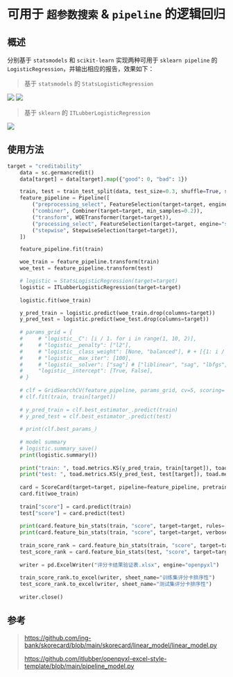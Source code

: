 # 可用于 `超参数搜索` & `pipeline` 的逻辑回归

## 概述

分别基于 `statsmodels` 和 `scikit-learn` 实现两种可用于 `sklearn pipeline` 的 `LogisticRegression`，并输出相应的报告，效果如下：

> 基于 `statsmodels` 的 `StatsLogisticRegression`


<img src="https://itlubber.art/upload/2022/10/iShot_2022-10-28_13.21.00.png"></img>
<img src="https://itlubber.art/upload/2022/10/iShot_2022-10-28_13.14.39.png"></img>


> 基于 `sklearn` 的 `ITLubberLogisticRegression`


<img src="https://itlubber.art/upload/2022/10/iShot_2022-10-28_13.16.32.png"></img>


## 使用方法

```python
target = "creditability"
    data = sc.germancredit()
    data[target] = data[target].map({"good": 0, "bad": 1})

    train, test = train_test_split(data, test_size=0.3, shuffle=True, stratify=data[target])
    feature_pipeline = Pipeline([
        ("preprocessing_select", FeatureSelection(target=target, engine="scorecardpy")),
        ("combiner", Combiner(target=target, min_samples=0.2)),
        ("transform", WOETransformer(target=target)),
        ("processing_select", FeatureSelection(target=target, engine="scorecardpy")),
        ("stepwise", StepwiseSelection(target=target)),
    ])

    feature_pipeline.fit(train)

    woe_train = feature_pipeline.transform(train)
    woe_test = feature_pipeline.transform(test)

    # logistic = StatsLogisticRegression(target=target)
    logistic = ITLubberLogisticRegression(target=target)
    
    logistic.fit(woe_train)

    y_pred_train = logistic.predict(woe_train.drop(columns=target))
    y_pred_test = logistic.predict(woe_test.drop(columns=target))
    
    # params_grid = {
    #     # "logistic__C": [i / 1. for i in range(1, 10, 2)],
    #     # "logistic__penalty": ["l2"],
    #     # "logistic__class_weight": [None, "balanced"], # + [{1: i / 10.0, 0: 1 - i / 10.0} for i in range(1, 10)],
    #     # "logistic__max_iter": [100],
    #     # "logistic__solver": ["sag"] # ["liblinear", "sag", "lbfgs", "newton-cg"],
    #     "logistic__intercept": [True, False],
    # }
    
    # clf = GridSearchCV(feature_pipeline, params_grid, cv=5, scoring='roc_auc', verbose=-1, n_jobs=2, return_train_score=True)
    # clf.fit(train, train[target])
    
    # y_pred_train = clf.best_estimator_.predict(train)
    # y_pred_test = clf.best_estimator_.predict(test)
    
    # print(clf.best_params_)
    
    # model summary
    # logistic.summary_save()
    print(logistic.summary())
    
    print("train: ", toad.metrics.KS(y_pred_train, train[target]), toad.metrics.AUC(y_pred_train, train[target]))
    print("test: ", toad.metrics.KS(y_pred_test, test[target]), toad.metrics.AUC(y_pred_test, test[target]))
    
    card = ScoreCard(target=target, pipeline=feature_pipeline, pretrain_lr=logistic)
    card.fit(woe_train)
    
    train["score"] = card.predict(train)
    test["score"] = card.predict(test)
    
    print(card.feature_bin_stats(train, "score", target=target, rules=[i for i in range(400, 800, 50)], verbose=0, method="step"))
    print(card.feature_bin_stats(train, "score", target=target, verbose=0, method="cart"))
    
    train_score_rank = card.feature_bin_stats(train, "score", target=target, rules=[i for i in range(400, 800, 50)], verbose=0, method="step")
    test_score_rank = card.feature_bin_stats(test, "score", target=target, rules=[i for i in range(400, 800, 50)], verbose=0, method="step")
    
    writer = pd.ExcelWriter("评分卡结果验证表.xlsx", engine="openpyxl")
    
    train_score_rank.to_excel(writer, sheet_name="训练集评分卡排序性")
    test_score_rank.to_excel(writer, sheet_name="测试集评分卡排序性")
    
    writer.close()
```


## 参考

> https://github.com/ing-bank/skorecard/blob/main/skorecard/linear_model/linear_model.py
> 
> https://github.com/itlubber/openpyxl-excel-style-template/blob/main/pipeline_model.py
> 